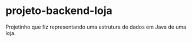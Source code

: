 # projeto-backend-loja
Projetinho que fiz representando uma estrutura de dados em Java de uma loja.
